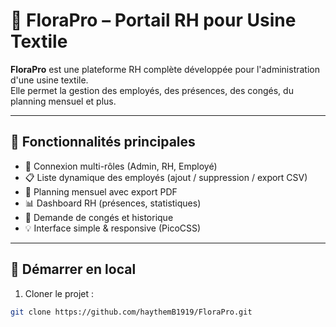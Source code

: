 # 🌿 FloraPro – Portail RH pour Usine Textile

**FloraPro** est une plateforme RH complète développée pour l'administration d'une usine textile.  
Elle permet la gestion des employés, des présences, des congés, du planning mensuel et plus.

---

## 🔧 Fonctionnalités principales

- 🔐 Connexion multi-rôles (Admin, RH, Employé)
- 📋 Liste dynamique des employés (ajout / suppression / export CSV)
- 📆 Planning mensuel avec export PDF
- 📊 Dashboard RH (présences, statistiques)
- 📝 Demande de congés et historique
- 💡 Interface simple & responsive (PicoCSS)

---

## 🚀 Démarrer en local

1. Cloner le projet :
```bash
git clone https://github.com/haythemB1919/FloraPro.git
